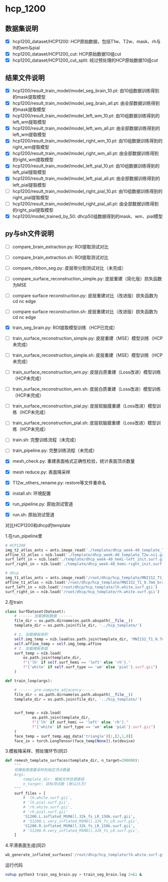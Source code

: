 # hcp_1200

## 数据集说明
- [x] hcp1200_dataset/HCP1200: HCP原始数据，包括T1w、T2w、mask、rh与lh的wm与pial
- [x] hcp1200_dataset/HCP1200_cut: HCP原始数据10组cut
- [x] hcp1200_dataset/HCP1200_cut_split: 经过预处理的HCP原始数据10组cut

## 结果文件说明
- [x] hcp1200/result_train_model/model_seg_brain_10.pt: 由10组数据训练得到的mask提取模型
- [x] hcp1200/result_train_model/model_seg_brain_all.pt: 由全部数据训练得到的mask提取模型
- [x] hcp1200/result_train_model/model_left_wm_10.pt: 由10组数据训练得到的left_wm提取模型
- [x] hcp1200/result_train_model/model_left_wm_all.pt: 由全部数据训练得到的left_wm提取模型
- [x] hcp1200/result_train_model/model_right_wm_10.pt: 由10组数据训练得到的right_wm提取模型
- [x] hcp1200/result_train_model/model_right_wm_all.pt: 由全部数据训练得到的right_wm提取模型
- [x] hcp1200/result_train_model/model_left_pial_10.pt: 由10组数据训练得到的left_pial提取模型
- [x] hcp1200/result_train_model/model_left_pial_all.pt: 由全部数据训练得到的left_pial提取模型
- [ ] hcp1200/result_train_model/model_right_pial_10.pt: 由10组数据训练得到的right_pial提取模型
- [ ] hcp1200/result_train_model/model_right_pial_all.pt: 由全部数据训练得到的right_pial提取模型
- [x] hcp1200/model_trained_by_50: dhcp50组数据得到的mask、wm、pial模型

## py与sh文件说明
- [ ] compare_brain_extraction.py: ROI提取测试对比
- [ ] compare_brain_extraction.sh: ROI提取测试对比
- [ ] compare_ribbon_seg.py: 皮层带分割测试对比（未完成）
- [ ] compare_surface_reconstruction_simple.py: 皮层重建（简化版）损失函数为MSE
- [ ] compare surface reconstruction.py: 皮层重建对比（改进版）损失函数为cd nc edge
- [ ] compare surface reconstruction.sh: 皮层重建对比（改进版）损失函数为cd nc edge

- [x] train_seg_brain.py: ROI提取模型训练（HCP已完成）
- [ ] train_surface_reconstruction_simple.py: 皮层重建（MSE）模型训练（HCP未完成）
- [ ] train_surface_reconstruction_simple.sh: 皮层重建（MSE）模型训练（HCP未完成）
- [ ] train_surface_reconstruction_wm.py: 皮层白质重建（Loss改进）模型训练（HCP未完成）
- [ ] train_surface_reconstruction_wm.sh: 皮层白质重建（Loss改进）模型训练（HCP未完成）
- [ ] train_surface_reconstruction_pial.py: 皮层软脑膜重建（Loss改进）模型训练（HCP未完成）
- [ ] train_surface_reconstruction_pial.sh: 皮层软脑膜重建（Loss改进）模型训练（HCP未完成）

- [ ] train.sh: 完整训练流程（未完成）
- [ ] train_pipeline.py: 完整训练流程（未完成）
- [x] mesh_check.py: 重建表面格式正确性检验，统计表面顶点数量
- [x] mesh reduce.py: 表面降采样
- [x] T12w_others_rename.py: restore等文件重命名

- [x] install.sh: 环境配置
- [x] run_pipeline.py: 原始测试管道
- [x] run.sh: 原始测试管道

对比HCP1200和dhcp的template

1.在run_pipeline里
```python
# HCP1200
img_t2_atlas_ants = ants.image_read('./template/dhcp_week-40_template_T2w.nii.gz')
affine_t2_atlas = nib.load('./template/dhcp_week-40_template_T2w.nii.gz').affine
surf_left_in = nib.load('./template/dhcp_week-40_hemi-left_init.surf.gii')
surf_right_in = nib.load('./template/dhcp_week-40_hemi-right_init.surf.gii')

```
```python
# dhcp
img_t1_atlas_ants = ants.image_read('/root/dhcp/hcp_template/MNI152_T1_0.7mm_brain_sampled.nii.gz')
affine_t1_atlas = nib.load('/root/dhcp/hcp_template/MNI152_T1_0.7mm_brain_sampled.nii.gz').affine 
surf_left_in = nib.load('/root/dhcp/hcp_template/lh.white.surf.gii')
surf_right_in = nib.load('/root/dhcp/hcp_template/rh.white.surf.gii')
```

2.在train
```python
class SurfDataset(Dataset):
    # ------ 加载模板数据 ------
    file_dir = os.path.dirname(os.path.abspath(__file__))
    template_dir = os.path.join(file_dir, '../hcp_template/')

    # 1. 加载模板体积
    self.img_temp = nib.load(os.path.join(template_dir, 'MNI152_T1_0.7mm_brain_sampled.nii.gz'))
    self.affine_temp = self.img_temp.affine
    # 2. 加载模板表面
    surf_temp = nib.load(
        os.path.join(template_dir, 
        f"{'lh' if self.surf_hemi == 'left' else 'rh'}."
        f"{'white' if self.surf_type == 'wm' else 'pial'}.surf.gii")
    )

def train_loop(args):

    # ------ pre-compute adjacency------
    file_dir = os.path.dirname(os.path.abspath(__file__))
    template_dir = os.path.join(file_dir, '../hcp_template/')
        

    surf_temp = nib.load(
            os.path.join(template_dir, 
            f"{'lh' if surf_hemi == 'left' else 'rh'}."
            f"{'white' if surf_type == 'wm' else 'pial'}.surf.gii")
    )
    face_temp = surf_temp.agg_data('triangle')[:,[2,1,0]]
    face_in = torch.LongTensor(face_temp[None]).to(device)
```

3.模板降采样、预处理环节(同2)
```python
def remesh_template_surfaces(template_dir, n_target=200000):
    """
    将模板表面重采样到指定顶点数量
    Args:
        template_dir: 模板文件目录路径
        n_target: 目标顶点数 (默认15万)
    """
    surf_files = [
        # 'lh.white.surf.gii',
        # 'lh.pial.surf.gii', 
        # 'rh.white.surf.gii',
        # 'rh.pial.surf.gii'
        'S1200.L.inflated_MSMAll.32k_fs_LR_150k.surf.gii',
        # 'S1200.L.very_inflated_MSMAll.32k_fs_LR.surf.gii',
        'S1200.R.inflated_MSMAll.32k_fs_LR_150k.surf.gii',
        # 'S1200.R.very_inflated_MSMAll.32k_fs_LR.surf.gii',
    ]
```

4.平滑表面生成(同2)
```python
wb_generate_inflated_surfaces('/root/dhcp/hcp_template/lh.white.surf.gii')
```

运行代码
```bash
nohup python3 train_seg_brain.py > train_seg_brain.log 2>&1 &
```